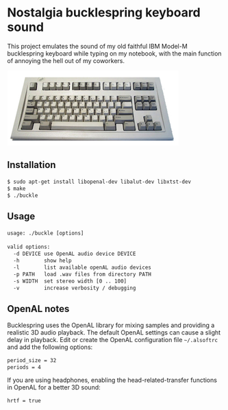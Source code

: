 Nostalgia bucklespring keyboard sound
=====================================

This project emulates the sound of my old faithful IBM Model-M bucklespring
keyboard while typing on my notebook, with the main function of annoying the
hell out of my coworkers.

![Model M](model-m.jpg)

Installation
------------

````
$ sudo apt-get install libopenal-dev libalut-dev libxtst-dev
$ make
$ ./buckle
````


Usage
-----

````
usage: ./buckle [options]

valid options:
  -d DEVICE use OpenAL audio device DEVICE
  -h        show help
  -l        list available openAL audio devices
  -p PATH   load .wav files from directory PATH
  -s WIDTH  set stereo width [0 .. 100]
  -v        increase verbosity / debugging
````

OpenAL notes
------------

Bucklespring uses the OpenAL library for mixing samples and providing a
realistic 3D audio playback. The default OpenAL settings can cause a slight
delay in playback. Edit or create the OpenAL configuration file `~/.alsoftrc`
and add the following options:

````
period_size = 32
periods = 4
````

If you are using headphones, enabling the head-related-transfer functions in
OpenAL for a better 3D sound:

````
hrtf = true
````
